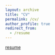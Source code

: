 ```yaml
---
layout: archive
title: "CV"
permalink: /cv/
author_profile: true
redirect_from:
  - /resume
---
```


[resume](https://yanchiu-macro.github.io/files/cv.pdf)